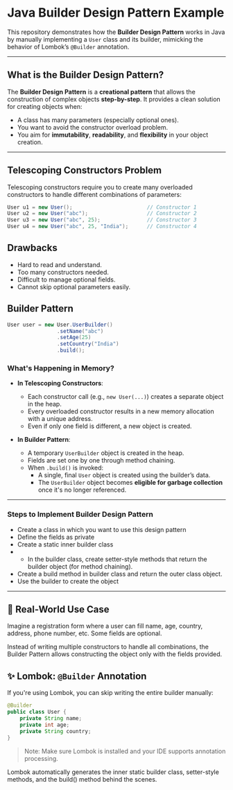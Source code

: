#  Java Builder Design Pattern Example

This repository demonstrates how the **Builder Design Pattern** works in Java by manually implementing a `User` class and its builder, mimicking the behavior of Lombok’s `@Builder` annotation.

---

## What is the Builder Design Pattern?

The **Builder Design Pattern** is a **creational pattern** that allows the construction of complex objects **step-by-step**. It provides a clean solution for creating objects when:
- A class has many parameters (especially optional ones).
- You want to avoid the constructor overload problem.
- You aim for **immutability**, **readability**, and **flexibility** in your object creation.

---

##  Telescoping Constructors Problem

Telescoping constructors require you to create many overloaded constructors to handle different combinations of parameters:

```java
User u1 = new User();                        // Constructor 1
User u2 = new User("abc");                   // Constructor 2
User u3 = new User("abc", 25);               // Constructor 3
User u4 = new User("abc", 25, "India");      // Constructor 4
```

## Drawbacks

- Hard to read and understand.
- Too many constructors needed.
- Difficult to manage optional fields.
- Cannot skip optional parameters easily.

## Builder Pattern

```java
User user = new User.UserBuilder()
                .setName("abc")
                .setAge(25)
                .setCountry("India")
                .build();
```
###  What's Happening in Memory?

- **In Telescoping Constructors**:
  - Each constructor call (e.g., `new User(...)`) creates a separate object in the heap.
  - Every overloaded constructor results in a new memory allocation with a unique address.
  - Even if only one field is different, a new object is created.

- **In Builder Pattern**:
  - A temporary `UserBuilder` object is created in the heap.
  - Fields are set one by one through method chaining.
  - When `.build()` is invoked:
    - A single, final `User` object is created using the builder’s data.
    - The `UserBuilder` object becomes **eligible for garbage collection** once it's no longer referenced.

---

### Steps to Implement Builder Design Pattern

- Create a class in which you want to use this design pattern
- Define the fields as private
- Create a static inner builder class
- - In the builder class, create setter-style methods that return the builder object (for method chaining).
- Create a build method in builder class and return the outer class object.
- Use the builder to create the object 

---
## 📌 Real-World Use Case

Imagine a registration form where a user can fill name, age, country, address, phone number, etc. Some fields are optional.

Instead of writing multiple constructors to handle all combinations, the Builder Pattern allows constructing the object only with the fields provided.

## ✨ Lombok: `@Builder` Annotation

If you're using Lombok, you can skip writing the entire builder manually:

```java
@Builder
public class User {
    private String name;
    private int age;
    private String country;
}

```
> Note: Make sure Lombok is installed and your IDE supports annotation processing.

Lombok automatically generates the inner static builder class, setter-style methods, and the build() method behind the scenes.


